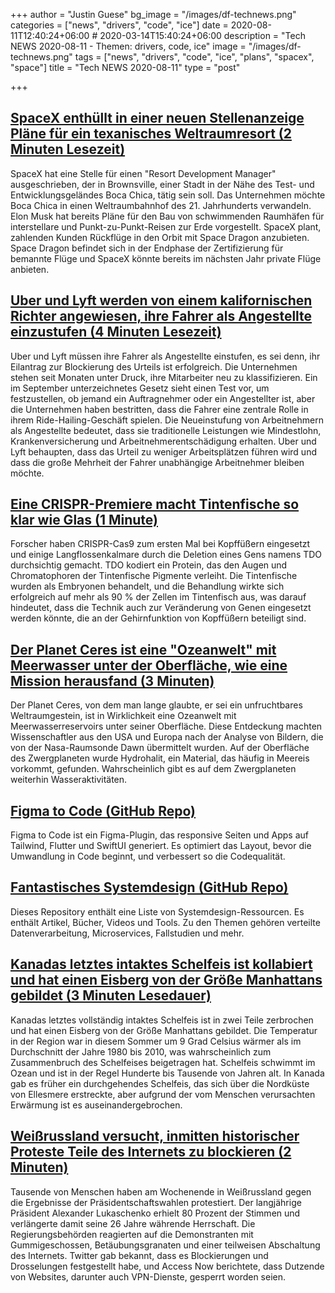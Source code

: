 +++
author = "Justin Guese"
bg_image = "/images/df-technews.png"
categories = ["news", "drivers", "code", "ice"]
date = 2020-08-11T12:40:24+06:00 # 2020-03-14T15:40:24+06:00
description = "Tech NEWS 2020-08-11 - Themen: drivers, code, ice"
image = "/images/df-technews.png"
tags = ["news", "drivers", "code", "ice", "plans", "spacex", "space"]
title = "Tech NEWS 2020-08-11"
type = "post"

+++

## [SpaceX enthüllt in einer neuen Stellenanzeige Pläne für ein texanisches Weltraumresort (2 Minuten Lesezeit)](https://techcrunch.com/2020/08/10/spacex-reveals-plans-for-a-texas-spaceport-resort-in-new-job-ad//1/01000173dcff7d80-8f66fba2-b931-4625-8d99-13c869cd86f8-000000/8OnISn4q3Ety6H0PZlOXMX4YdQLcJwGei0VBrYvPY5Q=153)

 SpaceX hat eine Stelle für einen "Resort Development Manager" ausgeschrieben, der in Brownsville, einer Stadt in der Nähe des Test- und Entwicklungsgeländes Boca Chica, tätig sein soll. Das Unternehmen möchte Boca Chica in einen Weltraumbahnhof des 21. Jahrhunderts verwandeln. Elon Musk hat bereits Pläne für den Bau von schwimmenden Raumhäfen für interstellare und Punkt-zu-Punkt-Reisen zur Erde vorgestellt. SpaceX plant, zahlenden Kunden Rückflüge in den Orbit mit Space Dragon anzubieten. Space Dragon befindet sich in der Endphase der Zertifizierung für bemannte Flüge und SpaceX könnte bereits im nächsten Jahr private Flüge anbieten.

## [Uber und Lyft werden von einem kalifornischen Richter angewiesen, ihre Fahrer als Angestellte einzustufen (4 Minuten Lesezeit)](https://www.theverge.com/2020/8/10/21362460/uber-lyft-drivers-employees-california-court-ruling/1/01000173dcff7d80-8f66fba2-b931-4625-8d99-13c869cd86f8-000000/g4VqJd5u4JEm-0Kln0_KYFmC-jMNDuqaHdWid6c73xk=153)

 Uber und Lyft müssen ihre Fahrer als Angestellte einstufen, es sei denn, ihr Eilantrag zur Blockierung des Urteils ist erfolgreich. Die Unternehmen stehen seit Monaten unter Druck, ihre Mitarbeiter neu zu klassifizieren. Ein im September unterzeichnetes Gesetz sieht einen Test vor, um festzustellen, ob jemand ein Auftragnehmer oder ein Angestellter ist, aber die Unternehmen haben bestritten, dass die Fahrer eine zentrale Rolle in ihrem Ride-Hailing-Geschäft spielen. Die Neueinstufung von Arbeitnehmern als Angestellte bedeutet, dass sie traditionelle Leistungen wie Mindestlohn, Krankenversicherung und Arbeitnehmerentschädigung erhalten. Uber und Lyft behaupten, dass das Urteil zu weniger Arbeitsplätzen führen wird und dass die große Mehrheit der Fahrer unabhängige Arbeitnehmer bleiben möchte.

## [Eine CRISPR-Premiere macht Tintenfische so klar wie Glas (1 Minute)](https://www.nature.com/articles/d41586-020-02242-3/1/01000173dcff7d80-8f66fba2-b931-4625-8d99-13c869cd86f8-000000/lipWaHoX3Wx121aHA9qH6y_9PtmLWTT8xRv1fhslCGg=153)

 Forscher haben CRISPR-Cas9 zum ersten Mal bei Kopffüßern eingesetzt und einige Langflossenkalmare durch die Deletion eines Gens namens TDO durchsichtig gemacht. TDO kodiert ein Protein, das den Augen und Chromatophoren der Tintenfische Pigmente verleiht. Die Tintenfische wurden als Embryonen behandelt, und die Behandlung wirkte sich erfolgreich auf mehr als 90 % der Zellen im Tintenfisch aus, was darauf hindeutet, dass die Technik auch zur Veränderung von Genen eingesetzt werden könnte, die an der Gehirnfunktion von Kopffüßern beteiligt sind.

## [Der Planet Ceres ist eine "Ozeanwelt" mit Meerwasser unter der Oberfläche, wie eine Mission herausfand (3 Minuten)](https://www.theguardian.com/science/2020/aug/10/planet-ceres-ocean-world-sea-water-beneath-surface/1/01000173dcff7d80-8f66fba2-b931-4625-8d99-13c869cd86f8-000000/6ga9FsCbSlrLDFyLMLlWCNkDlzADDFzj6cjBDQX8fNM=153)

 Der Planet Ceres, von dem man lange glaubte, er sei ein unfruchtbares Weltraumgestein, ist in Wirklichkeit eine Ozeanwelt mit Meerwasserreservoirs unter seiner Oberfläche. Diese Entdeckung machten Wissenschaftler aus den USA und Europa nach der Analyse von Bildern, die von der Nasa-Raumsonde Dawn übermittelt wurden. Auf der Oberfläche des Zwergplaneten wurde Hydrohalit, ein Material, das häufig in Meereis vorkommt, gefunden. Wahrscheinlich gibt es auf dem Zwergplaneten weiterhin Wasseraktivitäten.

## [Figma to Code (GitHub Repo)](https://github.com/bernaferrari/FigmaToCode/1/01000173dcff7d80-8f66fba2-b931-4625-8d99-13c869cd86f8-000000/NTUlbE73Q37oID0OGHnGgAo4X-niXOkfmzgTVNwOUHg=153)

 Figma to Code ist ein Figma-Plugin, das responsive Seiten und Apps auf Tailwind, Flutter und SwiftUI generiert. Es optimiert das Layout, bevor die Umwandlung in Code beginnt, und verbessert so die Codequalität.

## [Fantastisches Systemdesign (GitHub Repo)](https://github.com/madd86/awesome-system-design/1/01000173dcff7d80-8f66fba2-b931-4625-8d99-13c869cd86f8-000000/2iW9vXUoJywIwqiNhk8V9XxeXVDKV4xHFLyMU6w2tac=153)

 Dieses Repository enthält eine Liste von Systemdesign-Ressourcen. Es enthält Artikel, Bücher, Videos und Tools. Zu den Themen gehören verteilte Datenverarbeitung, Microservices, Fallstudien und mehr.

## [Kanadas letztes intaktes Schelfeis ist kollabiert und hat einen Eisberg von der Größe Manhattans gebildet (3 Minuten Lesedauer)](https://www.sciencealert.com/canada-s-last-fully-intact-ice-shelf-has-suddenly-collapsed-forming-a-manhattan-sized-iceberg/1/01000173dcff7d80-8f66fba2-b931-4625-8d99-13c869cd86f8-000000/r_i4121SNTs_BXJlz-sA2iszarvNPICm5kRRYVkTu-Q=153)

 Kanadas letztes vollständig intaktes Schelfeis ist in zwei Teile zerbrochen und hat einen Eisberg von der Größe Manhattans gebildet. Die Temperatur in der Region war in diesem Sommer um 9 Grad Celsius wärmer als im Durchschnitt der Jahre 1980 bis 2010, was wahrscheinlich zum Zusammenbruch des Schelfeises beigetragen hat. Schelfeis schwimmt im Ozean und ist in der Regel Hunderte bis Tausende von Jahren alt. In Kanada gab es früher ein durchgehendes Schelfeis, das sich über die Nordküste von Ellesmere erstreckte, aber aufgrund der vom Menschen verursachten Erwärmung ist es auseinandergebrochen.

## [Weißrussland versucht, inmitten historischer Proteste Teile des Internets zu blockieren (2 Minuten)](https://www.vice.com/en_us/article/xg8mqa/belarus-is-trying-to-block-parts-of-the-internet-amid-historic-protests/1/01000173dcff7d80-8f66fba2-b931-4625-8d99-13c869cd86f8-000000/Eln7A7U92c3zXZ7ybcWZO37UVWD6zepdGB854BuliFA=153)

 Tausende von Menschen haben am Wochenende in Weißrussland gegen die Ergebnisse der Präsidentschaftswahlen protestiert. Der langjährige Präsident Alexander Lukaschenko erhielt 80 Prozent der Stimmen und verlängerte damit seine 26 Jahre währende Herrschaft. Die Regierungsbehörden reagierten auf die Demonstranten mit Gummigeschossen, Betäubungsgranaten und einer teilweisen Abschaltung des Internets. Twitter gab bekannt, dass es Blockierungen und Drosselungen festgestellt habe, und Access Now berichtete, dass Dutzende von Websites, darunter auch VPN-Dienste, gesperrt worden seien.

